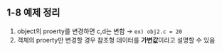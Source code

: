 ## 1-8 예제 정리

1. object의 proerty를 변경하면 c,d는 변함 &rarr; `ex) obj2.c = 20`
2. 객체의 proerty만 변경할 경우 참조형 데이터를 **가변값**이라고 설명할 수 있음